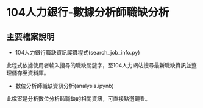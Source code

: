 # 104人力銀行-數據分析師職缺分析

## 主要檔案說明

* 104人力銀行職缺資訊爬蟲程式(search_job_info.py)

此程式依據使用者輸入搜尋的職缺關鍵字，至104人力網站搜尋最新職缺資訊並整理儲存至資料庫。

* 數位分析師職缺資訊分析(analysis.ipynb)

此檔案是分析數位分析師職缺的相關資訊，可直接點選觀看。
